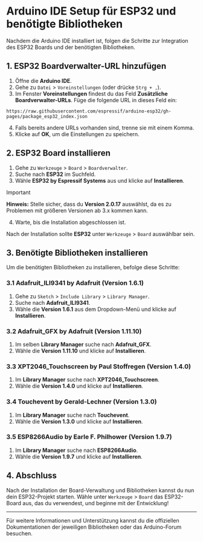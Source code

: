 # Arduino IDE Setup für ESP32 und benötigte Bibliotheken

Nachdem die Arduino IDE installiert ist, folgen die Schritte zur Integration des ESP32 Boards und der benötigten Bibliotheken.

## 1. ESP32 Boardverwalter-URL hinzufügen

1. Öffne die **Arduino IDE**.
2. Gehe zu `Datei` > `Voreinstellungen` (oder drücke `Strg + ,`).
3. Im Fenster **Voreinstellungen** findest du das Feld **Zusätzliche Boardverwalter-URLs**. Füge die folgende URL in dieses Feld ein:
```
https://raw.githubusercontent.com/espressif/arduino-esp32/gh-pages/package_esp32_index.json
```
4. Falls bereits andere URLs vorhanden sind, trenne sie mit einem Komma.
5. Klicke auf **OK**, um die Einstellungen zu speichern.

## 2. ESP32 Board installieren

1. Gehe zu `Werkzeuge` > `Board` > `Boardverwalter`.
2. Suche nach **ESP32** im Suchfeld.
3. Wähle **ESP32 by Espressif Systems** aus und klicke auf **Installieren**.

> [!IMPORTANT]  
> **Hinweis:** Stelle sicher, dass du **Version 2.0.17** auswählst, da es zu Problemen mit größeren Versionen ab 3.x kommen kann.

4. Warte, bis die Installation abgeschlossen ist.

Nach der Installation sollte **ESP32** unter `Werkzeuge` > `Board` auswählbar sein.


## 3. Benötigte Bibliotheken installieren

Um die benötigten Bibliotheken zu installieren, befolge diese Schritte:

### 3.1 Adafruit_ILI9341 by Adafruit (Version 1.6.1)

1. Gehe zu `Sketch` > `Include Library` > `Library Manager`.
2. Suche nach **Adafruit_ILI9341**.
3. Wähle die **Version 1.6.1** aus dem Dropdown-Menü und klicke auf **Installieren**.

### 3.2 Adafruit_GFX by Adafruit (Version 1.11.10)

1. Im selben **Library Manager** suche nach **Adafruit_GFX**.
2. Wähle die **Version 1.11.10** und klicke auf **Installieren**.

### 3.3 XPT2046_Touchscreen by Paul Stoffregen (Version 1.4.0)

1. Im **Library Manager** suche nach **XPT2046_Touchscreen**.
2. Wähle die **Version 1.4.0** und klicke auf **Installieren**.

### 3.4 Touchevent by Gerald-Lechner (Version 1.3.0)

1. Im **Library Manager** suche nach **Touchevent**.
2. Wähle die **Version 1.3.0** und klicke auf **Installieren**.

### 3.5 ESP8266Audio by Earle F. Philhower (Version 1.9.7)

1. Im **Library Manager** suche nach **ESP8266Audio**.
2. Wähle die **Version 1.9.7** und klicke auf **Installieren**.

## 4. Abschluss

Nach der Installation der Board-Verwaltung und Bibliotheken kannst du nun dein ESP32-Projekt starten. Wähle unter `Werkzeuge` > `Board` das ESP32-Board aus, das du verwendest, und beginne mit der Entwicklung!

---

Für weitere Informationen und Unterstützung kannst du die offiziellen Dokumentationen der jeweiligen Bibliotheken oder das Arduino-Forum besuchen.
